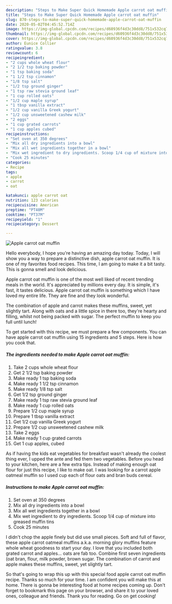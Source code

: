 ```yaml
---
description: "Steps to Make Super Quick Homemade Apple carrot oat muffin"
title: "Steps to Make Super Quick Homemade Apple carrot oat muffin"
slug: 870-steps-to-make-super-quick-homemade-apple-carrot-oat-muffin
date: 2020-05-02T04:45:52.714Z
image: https://img-global.cpcdn.com/recipes/d60936f4d3c30dd8/751x532cq70/apple-carrot-oat-muffin-recipe-main-photo.jpg
thumbnail: https://img-global.cpcdn.com/recipes/d60936f4d3c30dd8/751x532cq70/apple-carrot-oat-muffin-recipe-main-photo.jpg
cover: https://img-global.cpcdn.com/recipes/d60936f4d3c30dd8/751x532cq70/apple-carrot-oat-muffin-recipe-main-photo.jpg
author: Eunice Collier
ratingvalue: 3.8
reviewcount: 6
recipeingredient:
- "2 cups whole wheat flour"
- "2 1/2 tsp baking powder"
- "1 tsp baking soda"
- "1 1/2 tsp cinnamon"
- "1/8 tsp salt"
- "1/2 tsp ground ginger"
- "1 tsp raw stevia ground leaf"
- "1 cup rolled oats"
- "1/2 cup maple syrup"
- "1 tbsp vanilla extract"
- "1/2 cup vanilla Greek yogurt"
- "1/2 cup unsweetened cashew milk"
- "2 eggs"
- "1 cup grated carrots"
- "1 cup apples cubed"
recipeinstructions:
- "Set oven at 350 degrees"
- "Mix all dry ingredients into a bowl"
- "Mix all wet ingredients together in a bowl"
- "Mix wet ingredient to dry ingredients. Scoop 1/4 cup of mixture into greased muffin tins"
- "Cook 25 minutes"
categories:
- Recipe
tags:
- apple
- carrot
- oat

katakunci: apple carrot oat 
nutrition: 123 calories
recipecuisine: American
preptime: "PT40M"
cooktime: "PT37M"
recipeyield: "1"
recipecategory: Dessert

---
```



![Apple carrot oat muffin](https://img-global.cpcdn.com/recipes/d60936f4d3c30dd8/751x532cq70/apple-carrot-oat-muffin-recipe-main-photo.jpg)

Hello everybody, I hope you're having an amazing day today. Today, I will show you a way to prepare a distinctive dish, apple carrot oat muffin. It is one of my favorites food recipes. This time, I am going to make it a bit tasty. This is gonna smell and look delicious.

Apple carrot oat muffin is one of the most well liked of recent trending meals in the world. It's appreciated by millions every day. It is simple, it's fast, it tastes delicious. Apple carrot oat muffin is something which I have loved my entire life. They are fine and they look wonderful.

The combination of apple and carrot makes these muffins, sweet, yet slightly tart. Along with oats and a little spice in there too, they&#39;re hearty and filling, whilst not being packed with sugar. The perfect muffin to keep you full until lunch!


To get started with this recipe, we must prepare a few components. You can have apple carrot oat muffin using 15 ingredients and 5 steps. Here is how you cook that.

<!--inarticleads1-->

##### The ingredients needed to make Apple carrot oat muffin:

1. Take 2 cups whole wheat flour
1. Get 2 1/2 tsp baking powder
1. Make ready 1 tsp baking soda
1. Make ready 1 1/2 tsp cinnamon
1. Make ready 1/8 tsp salt
1. Get 1/2 tsp ground ginger
1. Make ready 1 tsp raw stevia ground leaf
1. Make ready 1 cup rolled oats
1. Prepare 1/2 cup maple syrup
1. Prepare 1 tbsp vanilla extract
1. Get 1/2 cup vanilla Greek yogurt
1. Prepare 1/2 cup unsweetened cashew milk
1. Take 2 eggs
1. Make ready 1 cup grated carrots
1. Get 1 cup apples, cubed


As if having the kids eat vegetables for breakfast wasn&#39;t already the coolest thing ever, I upped the ante and fed them two vegetables. Before you head to your kitchen, here are a few extra tips. Instead of making enough oat flour for just this recipe, I like to make oat. I was looking for a carrot apple oatmeal muffin so I used cup each of flour oats and bran buds cereal. 

<!--inarticleads2-->

##### Instructions to make Apple carrot oat muffin:

1. Set oven at 350 degrees
1. Mix all dry ingredients into a bowl
1. Mix all wet ingredients together in a bowl
1. Mix wet ingredient to dry ingredients. Scoop 1/4 cup of mixture into greased muffin tins
1. Cook 25 minutes


I didn&#39;t chop the apple finely but did use small pieces. Soft and full of flavor, these apple carrot oatmeal muffins a.k.a. morning glory muffins feature whole wheat goodness to start your day. I love that you included both grated carrot and apples… oats are fab too. Combine first seven ingredients (oat bran, flour, milk powder, brown sugar. The combination of carrot and apple makes these muffins, sweet, yet slightly tart. 

So that's going to wrap this up with this special food apple carrot oat muffin recipe. Thanks so much for your time. I am confident you will make this at home. There is gonna be interesting food at home recipes coming up. Don't forget to bookmark this page on your browser, and share it to your loved ones, colleague and friends. Thank you for reading. Go on get cooking!
